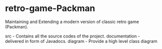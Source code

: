 # retro-game-Packman

Maintaining and Extending a modern version of classic retro game (Packman).

src - Contains all the source codes of the project.
documentation - delivered in form of Javadocs.
diagram - Provide a high level class diagram
